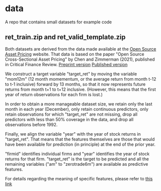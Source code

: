 # data
A repo that contains small datasets for example code

## ret_train.zip and ret_valid_template.zip

Both datasets are derived from the data made available at the [Open Source Asset Pricing](https://www.openassetpricing.com/) website. That data is based on the paper "Open Source Cross-Sectional Asset Pricing" by Chen and Zimmerman (2021),  published in Critical Finance Review. [Preprint version](https://papers.ssrn.com/sol3/papers.cfm?abstract_id=3604626) [Published version](http://dx.doi.org/10.1561/104.00000112)

We construct a target variable "target_ret" by moving the variable "mom12m" (12 month momementum, or the average return from month t-12 to t-1 inclusive) forward by 13 months, so that it now represents future returns from month t+1 to t+12 inclusive. (However, this means that the first year of return observations for each firm is lost.)

In order to obtain a more manageable dataset size, we retain only the last month in each year (December), only retain continuous predictors, only retain observations for which "target_ret" are not missing, drop all predictors with less than 50% coverage in the data, and drop all observations before 1992. 

Finally, we align the variable "year" with the year of stock returns in "target_ret". That means that the features themselves are those that would have been available for prediction (in principle) at the end of the prior year. 

"firmid" identifies individual firms and "year" identifies the year of stock returns for that firm. "target_ret" is the target to be predicted and all the remaining variables ("am" to "zerotrade6m") are available as predictive features.

For details regarding the meaning of specific features, please refer to [this link](https://drive.google.com/file/d/1Sev9s6cPFUGgxp1pFiej0lGzpsMqJCI2/view?usp=drive_link)
